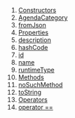 1.  [Constructors](./AgendaCategory-class#constructors.md)
2.  [AgendaCategory](./AgendaCategory/AgendaCategory.md)
3.  [fromJson](./AgendaCategory/AgendaCategory.fromJson.md)
4.  [Properties](./AgendaCategory-class#instance-properties.md)
5.  [description](./AgendaCategory/description.md)
6.  [hashCode](https://api.flutter.dev/flutter/dart-core/Object/hashCode.html)
7.  [id](./AgendaCategory/id.md)
8.  [name](./AgendaCategory/name.md)
9.  [runtimeType](https://api.flutter.dev/flutter/dart-core/Object/runtimeType.html)
10. [Methods](./AgendaCategory-class#instance-methods.md)
11. [noSuchMethod](https://api.flutter.dev/flutter/dart-core/Object/noSuchMethod.html)
12. [toString](https://api.flutter.dev/flutter/dart-core/Object/toString.html)
13. [Operators](./AgendaCategory-class#operators.md)
14. [operator
    ==](https://api.flutter.dev/flutter/dart-core/Object/operator_equals.html)

